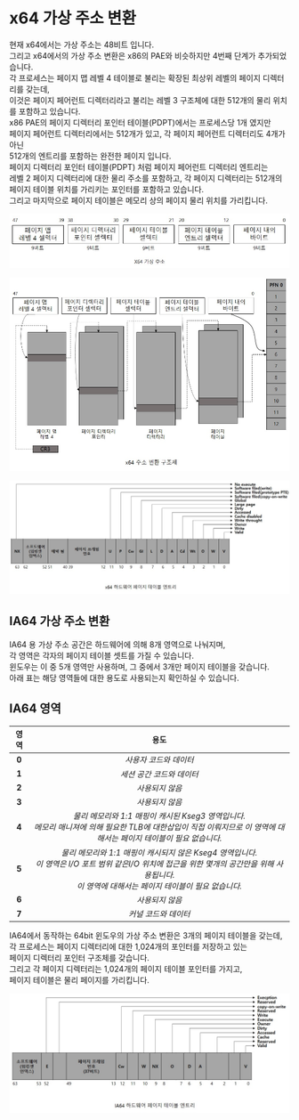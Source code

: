 # x64 가상 주소 변환

현재 x64에서는 가상 주소는 48비트 입니다.  
그리고 x64에서의 가상 주소 변환은 x86의 PAE와 비슷하지만 4번째 단계가 추가되었습니다.  
각 프로세스는 페이지 맵 레벨 4 테이블로 불리는 확장된 최상위 레벨의 페이지 디렉터리를 갖는데,  
이것은 페이지 페어런트 디렉터리라고 불리는 레벨 3 구조체에 대한 512개의 물리 위치를 포함하고 있습니다.  
x86 PAE의 페이지 디렉터리 포인터 테이블(PDPT)에서는 프로세스당 1개 였지만  
페이지 페어런트 디렉터리에서는 512개가 있고, 각 페이지 페어런트 디렉터리도 4개가 아닌   
512개의 엔트리를 포함하는 완전한 페이지 입니다.  
페이지 디렉터리 포인터 테이블(PDPT) 처럼 페이지 페어런트 디렉터리 엔트리는   
레벨 2 페이지 디렉터리에 대한 물리 주소를 포함하고, 각 페이지 디렉터리는 512개의   
페이지 테이블 위치를 가리키는 포인터를 포함하고 있습니다.  
그리고 마지막으로 페이지 테이블은 메모리 상의 페이지 물리 위치를 가리킵니다.  

<p align="center">
<img src="./images/x64가상주소1.jpg">
</p>

<p align="center">
<img src="./images/x64가상주소2.jpg">
</p>

<p align="center">
<img src="./images/x64가상주소3.jpg">
</p>

## IA64 가상 주소 변환

IA64 용 가상 주소 공간은 하드웨어에 의해 8개 영역으로 나눠지며,   
각 영역은 각자의 페이지 테이블 셋트를 가질 수 있습니다.  
윈도우는 이 중 5개 영역만 사용하며, 그 중에서 3개만 페이지 테이블을 갖습니다.  
아래 표는 해당 영역들에 대한 용도로 사용되는지 확인하실 수 있습니다.  

## IA64 영역

|  <center>영역</center> |  <center>용도</center> | 
|:--------:|:--------:|
|**<center>0</center>** | *<center>사용자 코드와 데이터</center>* |
|**<center>1</center>** | *<center>세션 공간 코드와 데이터</center>* |
|**<center>2</center>** |*<center>사용되지 않음</center>* |
|**<center>3</center>** | *<center>사용되지 않음</center>* |
|**<center>4</center>** |*물리 메모리와 1:1 매핑이 캐시된 Kseg3 영역입니다.<br>메모리 매니져에 의해 필요한 TLB에 대한삽입이 직접 이뤄지므로 이 영역에 대해서는 페이지 테이블이 필요 없습니다.* |
|**<center>5</center>** |*물리 메모리와 1:1 매핑이 캐시되지 않은 Kseg4 영역입니다.<br>이 영역은 I/O 포트 범위 같은I/O 위치에 접근을 위한 몇개의 공간만을 위해 사용됩니다.<br>이 영역에 대해서는 페이지 테이블이 필요 없습니다.* |
|**<center>6</center>** |*<center>사용되지 않음</center>* |
|**<center>7</center>** |*<center>커널 코드와 데이터</center>* |

IA64에서 동작하는 64bit 윈도우의 가상 주소 변환은 3개의 페이지 테이블을 갖는데,  
각 프로세스는 페이지 디렉터리에 대한 1,024개의 포인터를 저장하고 있는  
페이지 디렉터리 포인터 구조체를 갖습니다.  
그리고 각 페이지 디렉터리는 1,024개의 페이지 테이블 포인터를 가지고,  
페이지 테이블은 물리 페이지를 가리킵니다.  

<p align="center">
<img src="./images/x64가상주소4.jpg">
</p>

